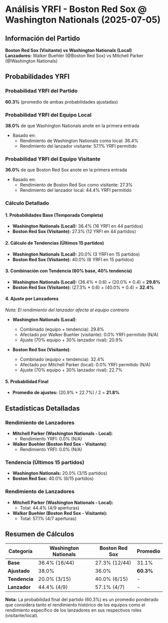 # Análisis YRFI - Boston Red Sox @ Washington Nationals (2025-07-05)

## Información del Partido
**Boston Red Sox (Visitante) vs Washington Nationals (Local)**  
**Lanzadores:** Walker Buehler (@Boston Red Sox) vs Mitchell Parker (@Washington Nationals)

## Probabilidades YRFI

### Probabilidad YRFI del Partido
**60.3%** (promedio de ambas probabilidades ajustadas)

### Probabilidad YRFI del Equipo Local
**38.0%** de que Washington Nationals anote en la primera entrada
- Basado en:
  - Rendimiento de Washington Nationals como local: 36.4%
  - Rendimiento del lanzador visitante: 57.1% YRFI permitido

### Probabilidad YRFI del Equipo Visitante
**36.0%** de que Boston Red Sox anote en la primera entrada
- Basado en:
  - Rendimiento de Boston Red Sox como visitante: 27.3%
  - Rendimiento del lanzador local: 44.4% YRFI permitido

### Cálculo Detallado

#### 1. Probabilidades Base (Temporada Completa)
- **Washington Nationals (Local):** 36.4% (16 YRFI en 44 partidos)
- **Boston Red Sox (Visitante):** 27.3% (12 YRFI en 44 partidos)

#### 2. Cálculo de Tendencias (Últimos 15 partidos)
- **Washington Nationals (Local):** 20.0% (3 YRFI en 15 partidos)
- **Boston Red Sox (Visitante):** 40.0% (6 YRFI en 15 partidos)

#### 3. Combinación con Tendencia (60% base, 40% tendencia)
- **Washington Nationals (Local):** (36.4% * 0.6) + (20.0% * 0.4) = **29.8%**
- **Boston Red Sox (Visitante):** (27.3% * 0.6) + (40.0% * 0.4) = **32.4%**

#### 4. Ajuste por Lanzadores
*Nota: El rendimiento del lanzador afecta al equipo contrario*

- **Washington Nationals (Local)**:
  - Combinado (equipo + tendencia): 29.8%
  - Afectado por Walker Buehler (visitante): 0.0% YRFI permitido (N/A)
  - Ajuste (70% equipo + 30% lanzador rival): 20.9%

- **Boston Red Sox (Visitante)**:
  - Combinado (equipo + tendencia): 32.4%
  - Afectado por Mitchell Parker (local): 0.0% YRFI permitido (N/A)
  - Ajuste (70% equipo + 30% lanzador rival): 22.7%

#### 5. Probabilidad Final
- **Promedio de ajustes:** (20.9% + 22.7%) / 2 = **21.8%**

## Estadísticas Detalladas


### Rendimiento de Lanzadores
- **Mitchell Parker (Washington Nationals - Local)**:
  - Rendimiento YRFI: 0.0% (N/A)
- **Walker Buehler (Boston Red Sox - Visitante)**:
  - Rendimiento YRFI: 0.0% (N/A)
### Tendencia (Últimos 15 partidos)
- **Washington Nationals:** 20.0% (3/15 partidos)
- **Boston Red Sox:** 40.0% (6/15 partidos)

### Rendimiento de Lanzadores
- **Mitchell Parker (Washington Nationals - Local):**
  - Total: 44.4% (4/9 aperturas)
- **Walker Buehler (Boston Red Sox - Visitante):**
  - Total: 57.1% (4/7 aperturas)

## Resumen de Cálculos
| Categoría | Washington Nationals | Boston Red Sox       | Promedio |
|-----------|----------------------|----------------------|----------|
| **Base** | 36.4% (16/44) | 27.3% (12/44) | 31.1% |
| **Ajustado** | 38.0% | 36.0% | **60.3%** |
| **Tendencia** | 20.0% (3/15) | 40.0% (6/15) | - |
| **Lanzador** | 44.4% (4/9) | 57.1% (4/7) | - |

**Nota:** La probabilidad final del partido (60.3%) es un promedio ponderado que considera tanto el rendimiento histórico de los equipos como el rendimiento específico de los lanzadores en sus respectivos roles (visitante/local).